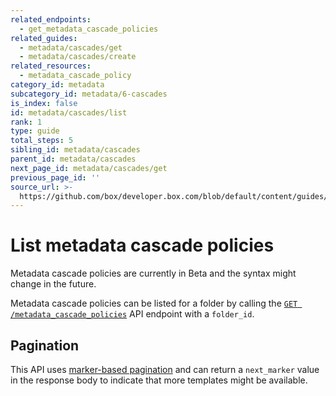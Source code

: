 ```yaml
---
related_endpoints:
  - get_metadata_cascade_policies
related_guides:
  - metadata/cascades/get
  - metadata/cascades/create
related_resources:
  - metadata_cascade_policy
category_id: metadata
subcategory_id: metadata/6-cascades
is_index: false
id: metadata/cascades/list
rank: 1
type: guide
total_steps: 5
sibling_id: metadata/cascades
parent_id: metadata/cascades
next_page_id: metadata/cascades/get
previous_page_id: ''
source_url: >-
  https://github.com/box/developer.box.com/blob/default/content/guides/metadata/6-cascades/1-list.md
---
```


# List metadata cascade policies

<Message warning>

Metadata cascade policies are currently in Beta and the syntax might change in
the future.

</Message>

Metadata cascade policies can be listed for a folder by calling the
[`GET /metadata_cascade_policies`][get_policies] API endpoint with a `folder_id`.

<Samples id="get_metadata_cascade_policies" >

</Samples>

## Pagination

This API uses [marker-based pagination][pagination] and can return a
`next_marker` value in the response body to indicate that more templates might
be available.

[get_policies]: e://get_metadata_cascade_policies
[pagination]: g://api-calls/pagination/marker-based
